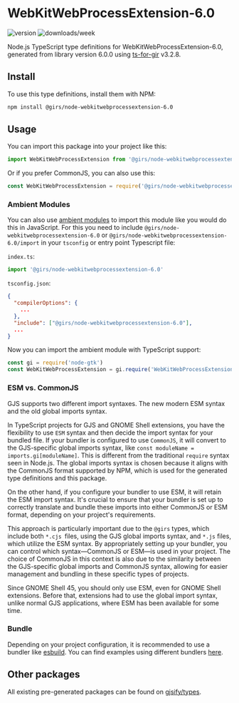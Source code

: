 
# WebKitWebProcessExtension-6.0

![version](https://img.shields.io/npm/v/@girs/node-webkitwebprocessextension-6.0)
![downloads/week](https://img.shields.io/npm/dw/@girs/node-webkitwebprocessextension-6.0)


Node.js TypeScript type definitions for WebKitWebProcessExtension-6.0, generated from library version 6.0.0 using [ts-for-gir](https://github.com/gjsify/ts-for-gir) v3.2.8.


## Install

To use this type definitions, install them with NPM:
```bash
npm install @girs/node-webkitwebprocessextension-6.0
```

## Usage

You can import this package into your project like this:
```ts
import WebKitWebProcessExtension from '@girs/node-webkitwebprocessextension-6.0';
```

Or if you prefer CommonJS, you can also use this:
```ts
const WebKitWebProcessExtension = require('@girs/node-webkitwebprocessextension-6.0');
```

### Ambient Modules

You can also use [ambient modules](https://github.com/gjsify/ts-for-gir/tree/main/packages/cli#ambient-modules) to import this module like you would do this in JavaScript.
For this you need to include `@girs/node-webkitwebprocessextension-6.0` or `@girs/node-webkitwebprocessextension-6.0/import` in your `tsconfig` or entry point Typescript file:

`index.ts`:
```ts
import '@girs/node-webkitwebprocessextension-6.0'
```

`tsconfig.json`:
```json
{
  "compilerOptions": {
    ...
  },
  "include": ["@girs/node-webkitwebprocessextension-6.0"],
  ...
}
```

Now you can import the ambient module with TypeScript support: 

```ts
const gi = require('node-gtk')
const WebKitWebProcessExtension = gi.require('WebKitWebProcessExtension', '6.0')
```



### ESM vs. CommonJS

GJS supports two different import syntaxes. The new modern ESM syntax and the old global imports syntax.

In TypeScript projects for GJS and GNOME Shell extensions, you have the flexibility to use `ESM` syntax and then decide the import syntax for your bundled file. If your bundler is configured to use `CommonJS`, it will convert to the GJS-specific global imports syntax, like `const moduleName = imports.gi[moduleName]`. This is different from the traditional `require` syntax seen in Node.js. The global imports syntax is chosen because it aligns with the CommonJS format supported by NPM, which is used for the generated type definitions and this package.

On the other hand, if you configure your bundler to use ESM, it will retain the ESM import syntax. It's crucial to ensure that your bundler is set up to correctly translate and bundle these imports into either CommonJS or ESM format, depending on your project's requirements.

This approach is particularly important due to the `@girs` types, which include both `*.cjs `files, using the GJS global imports syntax, and `*.js` files, which utilize the ESM syntax. By appropriately setting up your bundler, you can control which syntax—CommonJS or ESM—is used in your project. The choice of CommonJS in this context is also due to the similarity between the GJS-specific global imports and CommonJS syntax, allowing for easier management and bundling in these specific types of projects.

Since GNOME Shell 45, you should only use ESM, even for GNOME Shell extensions. Before that, extensions had to use the global import syntax, unlike normal GJS applications, where ESM has been available for some time.

### Bundle

Depending on your project configuration, it is recommended to use a bundler like [esbuild](https://esbuild.github.io/). You can find examples using different bundlers [here](https://github.com/gjsify/ts-for-gir/tree/main/examples).

## Other packages

All existing pre-generated packages can be found on [gjsify/types](https://github.com/gjsify/types).

